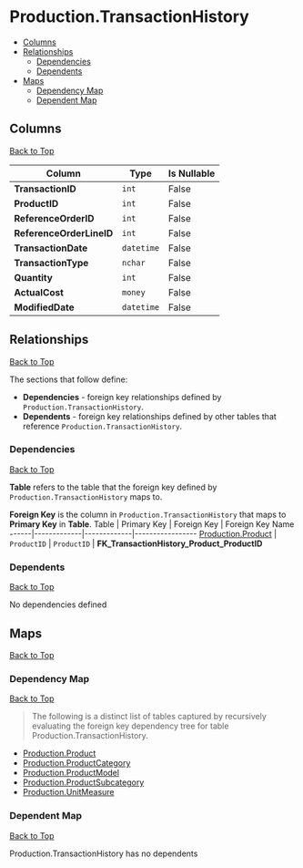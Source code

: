 # Production.TransactionHistory

* [Columns](#columns)
* [Relationships](#relationships)
    * [Dependencies](#dependencies)
    * [Dependents](#dependents)
* [Maps](#maps)
    * [Dependency Map](#dependency-map)
    * [Dependent Map](#dependent-map)

## Columns
[Back to Top](#productiontransactionhistory)

Column | Type | Is Nullable
-------|------|------------
**TransactionID** | `int` | False
**ProductID** | `int` | False
**ReferenceOrderID** | `int` | False
**ReferenceOrderLineID** | `int` | False
**TransactionDate** | `datetime` | False
**TransactionType** | `nchar` | False
**Quantity** | `int` | False
**ActualCost** | `money` | False
**ModifiedDate** | `datetime` | False

## Relationships
[Back to Top](#productiontransactionhistory)


The sections that follow define:
* **Dependencies** - foreign key relationships defined by `Production.TransactionHistory`.
* **Dependents** - foreign key relationships defined by other tables that reference `Production.TransactionHistory`.

### Dependencies
[Back to Top](#productiontransactionhistory)


**Table** refers to the table that the foreign key defined by `Production.TransactionHistory` maps to.

**Foreign Key** is the column in `Production.TransactionHistory` that maps to **Primary Key** in **Table**.
Table | Primary Key | Foreign Key | Foreign Key Name
------|-------------|-------------|-----------------
[Production.Product](./Product.md) | `ProductID` | `ProductID` | **FK_TransactionHistory_Product_ProductID**

### Dependents
[Back to Top](#productiontransactionhistory)

No dependencies defined

## Maps
[Back to Top](#productiontransactionhistory)

### Dependency Map
[Back to Top](#productiontransactionhistory)

> The following is a distinct list of tables captured by recursively evaluating the foreign key dependency tree for table Production.TransactionHistory.

* [Production.Product](./Product.md)
* [Production.ProductCategory](./ProductCategory.md)
* [Production.ProductModel](./ProductModel.md)
* [Production.ProductSubcategory](./ProductSubcategory.md)
* [Production.UnitMeasure](./UnitMeasure.md)

### Dependent Map
[Back to Top](#productiontransactionhistory)

Production.TransactionHistory has no dependents

